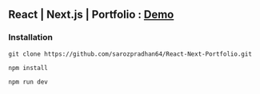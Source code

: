 ## React | Next.js | Portfolio : [Demo](https://pradhansaroj.com.np)


### Installation

``` 
git clone https://github.com/sarozpradhan64/React-Next-Portfolio.git
```
``` 
npm install
```

``` 
npm run dev
```
